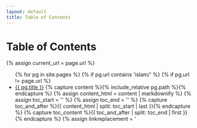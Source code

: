 ```yaml
---
layout: default
title: Table of Contents
---
```


<h1>Table of Contents</h1>

{% assign current_url = page.url %}

<ul>
  {% for pg in site.pages %}
    {% if pg.url contains 'islam/' %}
    {% if pg.url != page.url %}
      <li>
        <a href="{{ pg.url }}">{{ pg.title }}</a>
        {% capture content %}{% include_relative pg.path %}{% endcapture %}
		{% assign content_html = content | markdownify %}
		{% assign toc_start = '<!--TOC-->' %}
		{% assign toc_end = '<!--/TOC-->' %}
		{% capture toc_and_after %}{{ content_html | split: toc_start | last }}{% endcapture %}
		{% capture toc_content %}{{ toc_and_after | split: toc_end | first }}{% endcapture %}
		{% assign linkreplacement = '<a href="' | append: page.dir %}
		{% assign toc_content = toc_content | replace: ' id="markdown-toc"', '' | replace: '<a href="', linkreplacement %}
		{{ toc_content }}
      </li>
    {% endif %}
    {% endif %}
  {% endfor %}
</ul>






